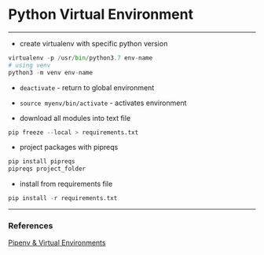 # Python Virtual Environment
---------------


- create virtualenv with specific python version
```python
virtualenv -p /usr/bin/python3.7 env-name
# using venv
python3 -m venv env-name
```
- `deactivate` - return to global environment
- `source myenv/bin/activate` - activates environment

- download all modules into text file
```python
pip freeze --local > requirements.txt
```

- project packages with pipreqs
```python
pip install pipreqs
pipreqs project_folder
```

- install from requirements file
```python
pip install -r requirements.txt
```

---
### References

[Pipenv & Virtual Environments](https://docs.python-guide.org/dev/virtualenvs/)
